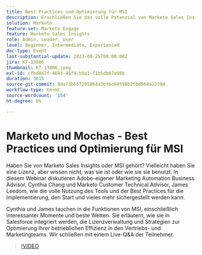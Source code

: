 ```yaml
---
title: Best Practices und Optimierung für MSI
description: Erschließen Sie das volle Potenzial von Marketo Sales Insights (MSI) mit Cynthia Chang und James Leedom, die sich mit Schlüsselfunktionen, Salesforce-Integration, Lizenzverwaltung und Strategien zur Steigerung der Umsatz- und Marketingeffizienz beschäftigen.
solution: Marketo
feature-set: Marketo Engage
feature: Marketo Sales Insights
role: Admin, Leader, User
level: Beginner, Intermediate, Experienced
doc-type: Event
last-substantial-update: 2023-08-25T00:00:00Z
jira: KT-13806
thumbnail: KT-13806.jpeg
exl-id: cfbd847f-4693-45f9-b9a1-f1b5db67a98b
duration: 3615
source-git-commit: 8da73b657295864a3bf6c64598b2fbd664a2379d
workflow-type: tm+mt
source-wordcount: '154'
ht-degree: 0%

---
```


# Marketo und Mochas - Best Practices und Optimierung für MSI

Haben Sie von Marketo Sales Insights oder MSI gehört? Vielleicht haben Sie eine Lizenz, aber wissen nicht, was sie ist oder wie sie sie benutzt. In diesem Webinar diskutieren Adobe-eigener Marketing Automation Business Advisor, Cynthia Chang und Marketo Customer Technical Advisor, James Leedom, wie die volle Nutzung des Tools und der Best Practices für die Implementierung, den Start und vieles mehr sichergestellt werden kann.

Cynthia und James tauchen in die Funktionen von MSI, einschließlich interessanter Momente und beste Wetten. Sie erläutern, wie sie in Salesforce integriert werden, die Lizenzverwaltung und Strategien zur Optimierung Ihrer betrieblichen Effizienz in den Vertriebs- und Marketingteams. Wir schließen mit einem Live-Q&amp;A der Teilnehmer.

>[!VIDEO](https://video.tv.adobe.com/v/3422797?learn=on)
